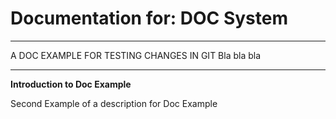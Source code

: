 # Documentation for: DOC System

---

A DOC EXAMPLE FOR TESTING CHANGES IN GIT
Bla bla bla

---

**Introduction to Doc Example**

Second Example of a description for Doc Example
